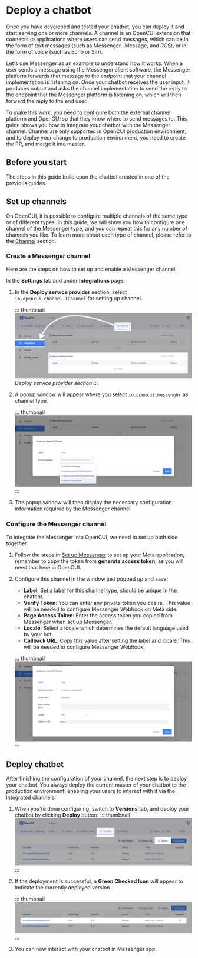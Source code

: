 # Deploy a chatbot

Once you have developed and tested your chatbot, you can deploy it and start serving one or more channels. A channel is an OpenCUI extension that connects to applications where users can send messages, which can be in the form of text messages (such as Messenger, iMessage, and RCS), or in the form of voice (such as Echo or Siri).

Let's use Messenger as an example to understand how it works. When a user sends a message using the Messenger client software, the Messenger platform forwards that message to the endpoint that your channel implementation is listening on. Once your chatbot receives the user input, it produces output and asks the channel implementation to send the reply to the endpoint that the Messenger platform is listening on, which will then forward the reply to the end user.

To make this work, you need to configure both the external channel platform and OpenCUI so that they know where to send messages to.
This guide shows you how to integrate your chatbot with the Messenger channel. Channel are only supported in OpenCUI production environment, and to deploy your change to production environment, you need to create the PR, and merge it into master.

## Before you start
The steps in this guide build upon the chatbot created in one of the previous guides.

## Set up channels
On OpenCUI, it is possible to configure multiple channels of the same type or of different types. In this guide, we will show you how to configure one channel of the Messenger type, and you can repeat this for any number of channels you like. To learn more about each type of channel, please refer to the [Channel](../reference/channels/overview.md) section.

### Create a Messenger channel
Here are the steps on how to set up and enable a Messenger channel:

In the **Settings** tab and under **Integrations** page. 
1. In the **Deploy service provider** section, select `io.opencui.channel.IChannel` for setting up channel.

   ::: thumbnail
   ![service provider section](/images/guide/pingpong/service_provider_section.png)
   *Deploy service provider section*
   :::

2. A popup window will appear where you select `io.opencui.messenger` as channel type.

   ::: thumbnail
   ![select provider](/images/guide/pingpong/select_provider.png)
   :::

3. The popup window will then display the necessary configuration information required by the Messenger channel.


### Configure the Messenger channel
To integrate the Messenger into OpenCUI, we need to set up both side together. 
1. Follow the steps in [Set up Messenger](../reference/channels/messenger.md#set-up-messenger) to set up your Meta application, remember to copy the token from **generate access token**, as you will need that here in OpenCUI.
2. Configure this channel in the window just popped up and save: 
   - **Label**: Set a label for this channel type, should be unique in the chatbot. 
   - **Verify Token**: You can enter any private token you desire. This value will be needed to configure Messenger Webhook on Meta side.
   - **Page Access Token**: Enter the access token you copied from Messenger when set up Messenger.
   - **Locale**: Select a locale which determines the default language used by your bot.
   - **Callback URL**: Copy this value after setting the label and locale. This will be needed to configure Messenger Webhook.

   ::: thumbnail
   ![config info](/images/guide/pingpong/config_info.png)
   :::

## Deploy chatbot
After finishing the configuration of your channel, the next step is to deploy your chatbot. You always deploy the current master of your chatbot to the production environment, enabling your users to interact with it via the integrated channels.

1. When you're done configuring, switch to **Versions** tab, and deploy your chatbot by clicking **Deploy** button.
   ::: thumbnail
   ![deploy chatbot](/images/guide/pingpong/deploy_chatbot.png)
   :::

2. If the deployment is successful, a **Green Checked Icon** will appear to indicate the currently deployed version. 

   ::: thumbnail
   ![deploy checked icon](/images/guide/pingpong/deploy_checked_icon.png)
   :::

3. You can now interact with your chatbot in Messenger app.